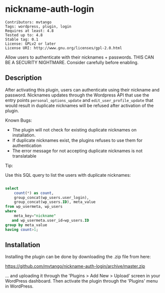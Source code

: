 # nickname-auth-login 

```
Contributors: mvtango
Tags: wordpress, plugin, login
Requires at least: 4.8
Tested up to: 4.8
Stable tag: 0.1
License: GPLv2 or later
License URI: http://www.gnu.org/licenses/gpl-2.0.html
```

Allow users to authenticate with their nicknames + passwords. THIS CAN BE A SECURITY NIGHTMARE. Consider carefully before enabling.

## Description 

After activating this plugin, users can authenticate using their nickname and password. 
Nicknames updates through the Wordpress API that use the entry points  `personal_options_update` and `edit_user_profile_update` that would result in duplicate nicknames will be refused after activation of the plugin.

Known Bugs: 

  - The plugin will not check for existing duplicate nicknames on installation. 
  - If duplicate nicknames exist, the plugins refuses to use them for authentication
  - The error message for not accepting duplicate nicknames is not translatable



Tip:

Use this SQL query to list the users with duplicate nicknames: 

```sql

select 
    count(*) as count, 
    group_concat(wp_users.user_login), 
    group_concat(wp_users.ID), meta_value 
from wp_usermeta, wp_users 
where 
    meta_key="nickname" 
   and wp_usermeta.user_id=wp_users.ID 
group by meta_value 
having count>1;

```

## Installation 

Installing the plugin can be done by downloading the .zip file from here:

https://github.com/mvtango/nickname-auth-login/archive/master.zip

... and uploading it through the 'Plugins > Add New > Upload' screen in your WordPress dashboard. 
Then activate the plugin through the 'Plugins' menu in WordPress.


